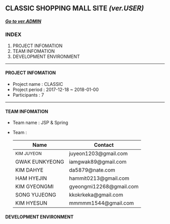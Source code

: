 ## CLASSIC SHOPPING MALL SITE *(ver.USER)*
##### [Go to ver.ADMIN](https://github.com/juuuu6/classic_admin.git)

### INDEX
1. PROJECT INFOMATION
2. TEAM INFOMATION
3. DEVELOPMENT ENVIRONMENT

---

#### PROJECT INFOMATION

- Project name : CLASSIC
- Project period : 2017-12-18 ~ 2018-01-00
- Participants : 7

---

#### TEAM INFOMATION

- Team name : JSP & Spring
- Team :
	
	<table>
		<thead>
			<tr>
				<th>Name</th>
				<th>Contact</th>
			</tr>
		</thead>
		<tbody>
			<tr>
				<td><small>KIM JUYEON</small></td>
				<td>juyeon1203@gmail.com</td>
			</tr>
			<tr>
				<td>GWAK EUNKYEONG</td>
				<td>iamgwak89@gmail.com</td>
			</tr>
			<tr>
				<td>KIM DAHYE</td>
				<td>da5879@nate.com</td>
			</tr>
			<tr>
				<td>HAM HYEJIN</td>
				<td>hammit0213@gmail.com</td>
			</tr>
			<tr>
				<td>KIM GYEONGMI</td>
				<td>gyeongmi12268@gmail.com</td>
			</tr>
			<tr>
				<td>SONG YUJEONG</td>
				<td>kkokrkeka@gmail.com</td>
			</tr>
			<tr>
				<td>KIM HYESUN</td>
				<td>mmmmm1544@gmail.com</td>
			</tr>
		</tbody>
	</table>

#### DEVELOPMENT ENVIRONMENT




